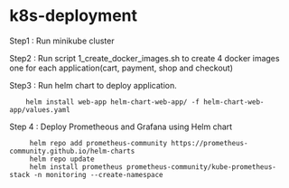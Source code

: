 # k8s-deployment

Step1 : Run minikube cluster

Step2 : Run script 1_create_docker_images.sh to create 4 docker images one for each application(cart, payment, shop and checkout)

Step3 : Run helm chart to deploy application.

        helm install web-app helm-chart-web-app/ -f helm-chart-web-app/values.yaml

Step 4 : Deploy Prometheous and Grafana using Helm chart

         helm repo add prometheus-community https://prometheus-community.github.io/helm-charts
         helm repo update
         helm install prometheus prometheus-community/kube-prometheus-stack -n monitoring --create-namespace 


